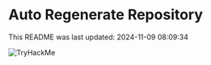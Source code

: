 # Auto Regenerate Repository

This README was last updated: 2024-11-09 08:09:34

 ![TryHackMe](https://tryhackme.com/badge/533634)